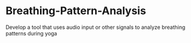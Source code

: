 # Breathing-Pattern-Analysis
Develop a tool that uses audio input or other signals to analyze breathing patterns during yoga
